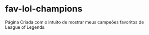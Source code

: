 # fav-lol-champions
Página Criada com o intuito de mostrar meus campeões favoritos de League of Legends.
